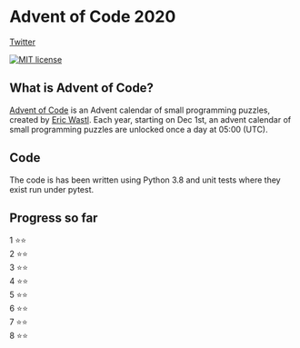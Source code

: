 # Advent of Code 2020

[Twitter](https://twitter.com/datascience_fun)

[![MIT license](https://img.shields.io/badge/License-MIT-blue.svg)](https://opensource.org/licenses/MIT)


## What is Advent of Code?
[Advent of Code](http://adventofcode.com) is an Advent calendar of small programming puzzles, created by [Eric Wastl](https://twitter.com/ericwastl). Each year, starting on Dec 1st, an advent calendar of small programming puzzles are unlocked once a day at 05:00 (UTC).

## Code
The code is has been written using Python 3.8 and unit tests where they exist run under pytest. 

## Progress so far

1 ⭐️⭐️ <br/>
2 ⭐️⭐️ <br/>
3 ⭐️⭐️ <br/>
4 ⭐️⭐️ <br/>
5 ⭐️⭐️ <br/>
6 ⭐️⭐️ <br/>
7 ⭐️⭐️ <br/>
8 ⭐️⭐️ <br/>

